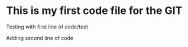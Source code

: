 # This is my first code file for the GIT

Testing with first line of code/text

Adding second line of code
